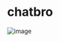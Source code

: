 # chatbro
![image](https://user-images.githubusercontent.com/69617058/132983762-7a3ffcf5-2f6f-406a-b000-e6f9b9522887.png)
